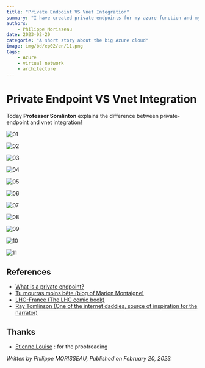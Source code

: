 ```yaml
---
title: "Private Endpoint VS Vnet Integration"
summary: "I have created private-endpoints for my azure function and my SQL database, just as you explained to me. But it doesn't work. What's the problem now?"
authors:
    - Philippe Morisseau
date: 2023-02-20
categorie: "A short story about the big Azure cloud"
image: img/bd/ep02/en/11.png
tags:
    - Azure
    - virtual network
    - architecture
---
```


# Private Endpoint VS Vnet Integration

Today **Professor Somlinton** explains the difference between private-endpoint and vnet integration!

![01](../../../img/bd/ep02/en/01.png)

![02](../../../img/bd/ep02/en/02.png)

![03](../../../img/bd/ep02/en/03.png)

![04](../../../img/bd/ep02/en/04.png)

![05](../../../img/bd/ep02/en/05.png)

![06](../../../img/bd/ep02/en/06.png)

![07](../../../img/bd/ep02/en/07.png)

![08](../../../img/bd/ep02/en/08.png)

![09](../../../img/bd/ep02/en/09.png)

![10](../../../img/bd/ep02/en/10.png)

![11](../../../img/bd/ep02/en/11.png)

## References

- [What is a private endpoint?](https://learn.microsoft.com/en-us/azure/private-link/private-endpoint-overview?WT.mc_id=AZ-MVP-5004832)
- [Tu mourras moins bête (blog of Marion Montaigne)](http://tumourrasmoinsbete.blogspot.com/)
- [LHC-France (The LHC comic book)](https://www.lhc-france.fr/spip.php?article689)
- [Ray Tomlinson (One of the internet daddies, source of inspiration for the narrator)](https://fr.wikipedia.org/wiki/Ray_Tomlinson)

## Thanks

- [Etienne Louise](https://www.linkedin.com/in/etienne-louise-78154063/) : for the proofreading

_Written by Philippe MORISSEAU, Published on February 20, 2023._